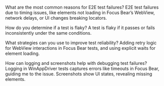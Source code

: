 What are the most common reasons for E2E test failures?
E2E test failures due to timing issues, like elements not loading in Focus Bear’s WebView, network delays, or UI changes breaking locators.

How do you determine if a test is flaky?
A test is flaky if it passes or fails inconsistently under the same conditions.

What strategies can you use to improve test reliability?
Adding retry logic for WebView interactions in Focus Bear tests, and using explicit waits for element loading.

How can logging and screenshots help with debugging test failures?
Logging in WinAppDriver tests captures errors like timeouts in Focus Bear, guiding me to the issue. Screenshots show UI states, revealing missing elements.